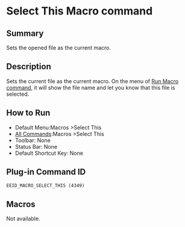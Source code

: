 # Select This Macro command

## Summary

Sets the opened file as the current macro.

## Description

Sets the current file as the current macro. On the menu of [Run Macro command](quick_macro_run), it will show the file name and let you know that this file is selected.

## How to Run

- Default Menu:Macros \>Select This
- [All Commands](../tools/all_commands):Macros
\>Select This
- Toolbar: None
- Status Bar: None
- Default Shortcut Key: None

## Plug-in Command ID

```
EEID_MACRO_SELECT_THIS (4349)```

## Macros

Not available.
